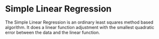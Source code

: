 # Simple Linear Regression

The Simple Linear Regression is an ordinary least squares method based algorithm. It does a linear function adjustment with the smallest quadratic error between the data and the linear function.
